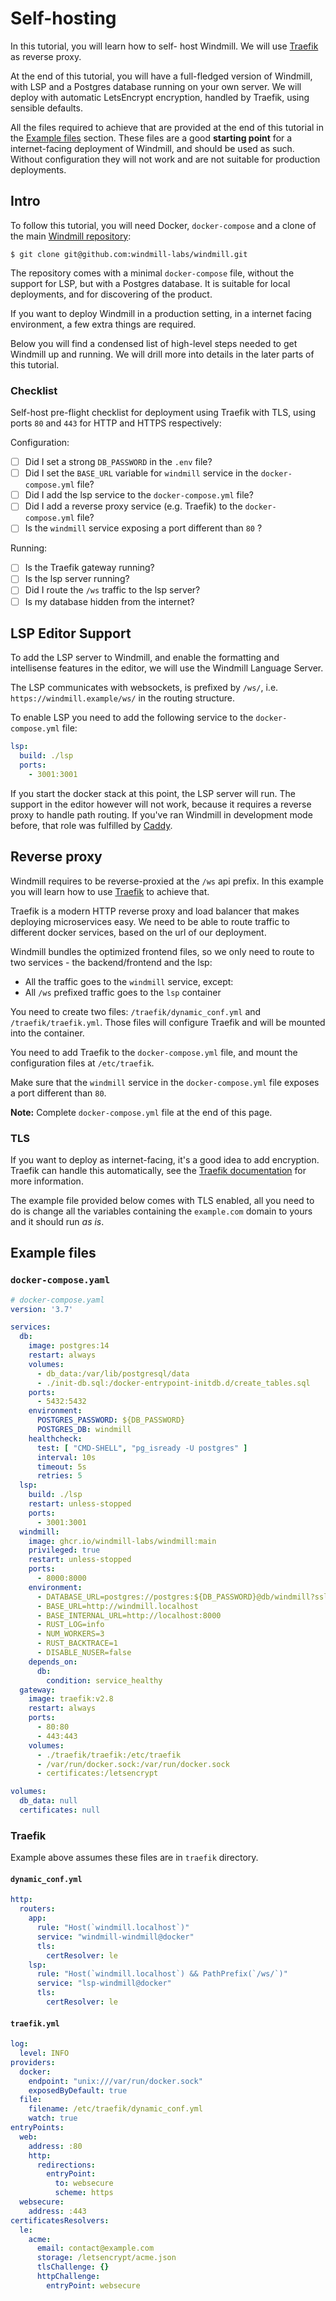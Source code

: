 # Self-hosting

In this tutorial, you will learn how to self- host Windmill. 
We will use [Traefik][traefik] as reverse proxy.  

At the end of this tutorial, you will have a full-fledged version of Windmill,
with LSP and a Postgres database running on your own server. We will deploy 
with automatic LetsEncrypt encryption, handled by Traefik, using sensible
defaults. 

All the files required to achieve that are provided at the end of this
tutorial in the [Example files](#example-files) section. These files are a
good **starting point** for a internet-facing deployment of Windmill,
and should be used as such. Without configuration they will not work and
are not suitable for production deployments.

## Intro

To follow this tutorial, you will need Docker, `docker-compose` and a clone
of the main [Windmill repository][windmill]:  

`$ git clone git@github.com:windmill-labs/windmill.git`


The repository comes with a minimal `docker-compose` file, without the 
support for LSP, but with a Postgres database. It is suitable for 
local deployments, and for discovering of the product. 

If you want to deploy Windmill in a production setting, in a 
internet facing environment, a few extra things are required.

Below you will find a condensed list of high-level steps needed to get
Windmill up and running. We will drill more into details in the 
later parts of this tutorial.

### Checklist

Self-host pre-flight checklist for deployment using Traefik with TLS, 
using ports `80` and `443` for HTTP and HTTPS respectively:

Configuration: 

- [ ] Did I set a strong `DB_PASSWORD` in the `.env` file?
- [ ] Did I set the `BASE_URL` variable for `windmill` service in the 
 `docker-compose.yml` file?
- [ ] Did I add the lsp service to the `docker-compose.yml` file?
- [ ] Did I add a reverse proxy service (e.g. Traefik) to the 
  `docker-compose.yml` file?
- [ ] Is the `windmill` service exposing a port different than `80` ?

Running: 

- [ ] Is the Traefik gateway running?
- [ ] Is the lsp server running?
- [ ] Did I route the `/ws` traffic to the lsp server?
- [ ] Is my database hidden from the internet?

## LSP Editor Support

To add the LSP server to Windmill, and enable the formatting and intellisense 
features in the editor, we will use the Windmill Language Server.

The LSP communicates with websockets, is prefixed by `/ws/`, 
i.e. `https://windmill.example/ws/` in the routing structure.

To enable LSP you need to add the following service to the `docker-compose.yml` file: 

```yaml
lsp:
  build: ./lsp
  ports:
    - 3001:3001
```

If you start the docker stack at this point, the LSP server will run. The support 
in the editor however will not work, because it requires a reverse proxy to 
handle path routing. If you've ran Windmill in development mode before, 
that role was fulfilled by [Caddy][caddy].

## Reverse proxy

Windmill requires to be reverse-proxied at the `/ws` api prefix. In this example
you will learn how to use [Traefik][traefik] to achieve that.

Traefik is a modern HTTP reverse proxy and load balancer that makes 
deploying microservices easy. We need to be able to route traffic 
to different docker services, based on the url of our deployment. 

Windmill bundles the optimized frontend files, so we only need to route
to two services - the backend/frontend and the lsp:

- All the traffic goes to the `windmill` service, except:
- All `/ws` prefixed traffic goes to the `lsp` container


You need to create two files: `/traefik/dynamic_conf.yml` and `/traefik/traefik.yml`. 
Those files will configure Traefik and will be mounted into the container.

You need to add Traefik to the `docker-compose.yml` file, and mount the configuration
files at `/etc/traefik`.


Make sure that the `windmill` service in the `docker-compose.yml` file 
exposes a port different than `80`.

**Note:** Complete `docker-compose.yml` file at the end of this page. 


### TLS

If you want to deploy as internet-facing, it's a good idea to add encryption. 
Traefik can handle this automatically, see the 
[Traefik documentation][traefik-tls] for more information.

The example file provided below comes with TLS enabled, all 
you need to do is change all the variables containing the `example.com` 
domain to yours and it should run *as is*.


## Example files

### `docker-compose.yaml`

```yaml
# docker-compose.yaml
version: '3.7'

services:
  db:
    image: postgres:14
    restart: always
    volumes:
      - db_data:/var/lib/postgresql/data
      - ./init-db.sql:/docker-entrypoint-initdb.d/create_tables.sql
    ports:
      - 5432:5432
    environment:
      POSTGRES_PASSWORD: ${DB_PASSWORD}
      POSTGRES_DB: windmill
    healthcheck:
      test: [ "CMD-SHELL", "pg_isready -U postgres" ]
      interval: 10s
      timeout: 5s
      retries: 5
  lsp:
    build: ./lsp
    restart: unless-stopped
    ports:
      - 3001:3001
  windmill:
    image: ghcr.io/windmill-labs/windmill:main
    privileged: true
    restart: unless-stopped
    ports:
      - 8000:8000
    environment:
      - DATABASE_URL=postgres://postgres:${DB_PASSWORD}@db/windmill?sslmode=disable
      - BASE_URL=http://windmill.localhost
      - BASE_INTERNAL_URL=http://localhost:8000
      - RUST_LOG=info
      - NUM_WORKERS=3
      - RUST_BACKTRACE=1
      - DISABLE_NUSER=false
    depends_on:
      db:
        condition: service_healthy
  gateway:
    image: traefik:v2.8
    restart: always
    ports:
      - 80:80
      - 443:443
    volumes:
      - ./traefik/traefik:/etc/traefik
      - /var/run/docker.sock:/var/run/docker.sock
      - certificates:/letsencrypt

volumes:
  db_data: null
  certificates: null
```

### Traefik 

Example above assumes these files are in `traefik` directory.

#### `dynamic_conf.yml`

```yaml
http:
  routers:
    app:
      rule: "Host(`windmill.localhost`)"
      service: "windmill-windmill@docker"
      tls:
        certResolver: le
    lsp:
      rule: "Host(`windmill.localhost`) && PathPrefix(`/ws/`)"
      service: "lsp-windmill@docker"
      tls:
        certResolver: le
```

#### `traefik.yml`

```yaml
log:
  level: INFO
providers:
  docker:
    endpoint: "unix:///var/run/docker.sock"
    exposedByDefault: true
  file:
    filename: /etc/traefik/dynamic_conf.yml
    watch: true
entryPoints:
  web:
    address: :80
    http:
      redirections:
        entryPoint:
          to: websecure
          scheme: https
  websecure:
    address: :443
certificatesResolvers:
  le:
    acme:
      email: contact@example.com
      storage: /letsencrypt/acme.json
      tlsChallenge: {}
      httpChallenge:
        entryPoint: websecure
```



<!-- Resources -->

[caddy]: https://caddyserver.com/
[traefik]: https://traefik.io/
[traefik-tls]: https://doc.traefik.io/traefik/https/acme/
[windmill]: https://github.com/windmill-labs/windmill
